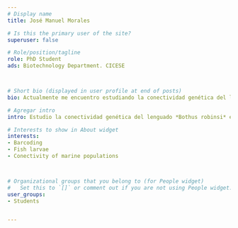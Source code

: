```yaml
---
# Display name
title: José Manuel Morales

# Is this the primary user of the site?
superuser: false

# Role/position/tagline
role: PhD Student
ads: Biotechnology Department. CICESE



# Short bio (displayed in user profile at end of posts)
bio: Actualmente me encuentro estudiando la conectividad genética del lenguado *Bothus robinsi* en el Golfo de México, utilizando RADseq

# Agregar intro
intro: Estudio la conectividad genética del lenguado *Bothus robinsi* en el Golfo de México, utilizando RADseq

# Interests to show in About widget
interests: 
- Barcoding
- Fish larvae
- Conectivity of marine populations



# Organizational groups that you belong to (for People widget)
#   Set this to `[]` or comment out if you are not using People widget.
user_groups:
- Students


---
```


